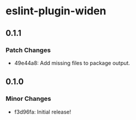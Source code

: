 # eslint-plugin-widen

## 0.1.1

### Patch Changes

- 49e44a8: Add missing files to package output.

## 0.1.0

### Minor Changes

- f3d96fa: Initial release!
